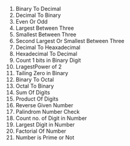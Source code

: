 1. Binary To Decimal
2. Decimal To Binary
3. Even Or Odd
4. Largest Between Three
5. Smallest Between Three
6. Second Largest Or Smallest Between Three
7. Decimal To Heaxadecimal
8. Hexadecimal To Decimal
9. Count 1 bits in Binary Digit
10. LragestPower of 2
11. Tailing Zero in Binary
12. Binary To Octal
13. Octal To Binary
14. Sum Of Digits
15. Product Of Digits
16. Reverse Given Number
17. Palindrom Number Check
18. Count no. of Digit in Number
19. Largest Digit in Number
20. Factorial Of Number
21. Number is Prime or Not

